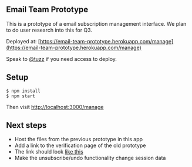 ## Email Team Prototype

This is a prototype of a email subscription management interface. We plan to do
user research into this for Q3.

Deployed at: [https://email-team-prototype.herokuapp.com/manage](https://email-team-prototype.herokuapp.com/manage)

Speak to [@tuzz](http://github.com/tuzz) if you need access to deploy.

## Setup

```
$ npm install
$ npm start
```

Then visit [http://localhost:3000/manage](http://localhost:3000/manage)

## Next steps

- Host the files from the previous prototype in this app
- Add a link to the verification page of the old prototype
- The link should look [like this](http://localhost:3000/create?title=Example%20subscription&url=http://example.com&frequency=weekly&address=foo@bar.com)
- Make the unsubscribe/undo functionality change session data
